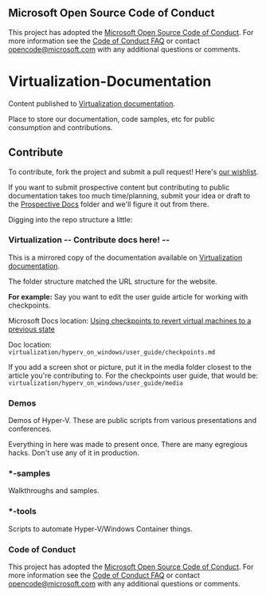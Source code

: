 ## Microsoft Open Source Code of Conduct

This project has adopted the [Microsoft Open Source Code of Conduct](https://opensource.microsoft.com/codeofconduct/).
For more information see the [Code of Conduct FAQ](https://opensource.microsoft.com/codeofconduct/faq/) or contact [opencode@microsoft.com](mailto:opencode@microsoft.com) with any additional questions or comments.

# Virtualization-Documentation

Content published to [Virtualization documentation](https://learn.microsoft.com/virtualization/).

Place to store our documentation, code samples, etc for public consumption and contributions.

## Contribute

To contribute, fork the project and submit a pull request!  Here's [our wishlist](./TODO.md).

If you want to submit prospective content but contributing to public documentation takes too much time/planning, submit your idea or draft to the [Prospective Docs](./prospective-docs) folder and we'll figure it out from there.

Digging into the repo structure a little:

### Virtualization -- Contribute docs here! --

This is a mirrored copy of the documentation available on [Virtualization documentation](https://learn.microsoft.com/virtualization/).

The folder structure matched the URL structure for the website.

**For example:**  Say you want to edit the user guide article for working with checkpoints.

Microsoft Docs location: [Using checkpoints to revert virtual machines to a previous state](https://learn.microsoft.com/virtualization/hyper-v-on-windows/user-guide/checkpoints)

Doc location:
`virtualization/hyperv_on_windows/user_guide/checkpoints.md`

If you add a screen shot or picture, put it in the media folder closest to the article you're contributing to.  For the checkpoints user guide, that would be:
`virtualization/hyperv_on_windows/user_guide/media`

### Demos
Demos of Hyper-V.  These are public scripts from various presentations and conferences.

Everything in here was made to present once.  There are many egregious hacks.  Don't use any of it in production.

### *-samples
Walkthroughs and samples.

### *-tools
Scripts to automate Hyper-V/Windows Container things.

### Code of Conduct

This project has adopted the [Microsoft Open Source Code of Conduct](https://opensource.microsoft.com/codeofconduct/). For more information see the [Code of Conduct FAQ](https://opensource.microsoft.com/codeofconduct/faq/) or contact [opencode@microsoft.com](mailto:opencode@microsoft.com) with any additional questions or comments.
